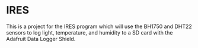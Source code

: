 # IRES
This is a project for the IRES program which will use the BH1750 and DHT22 sensors to log light, temperature, and humidity to a SD card with the Adafruit Data Logger Shield.
